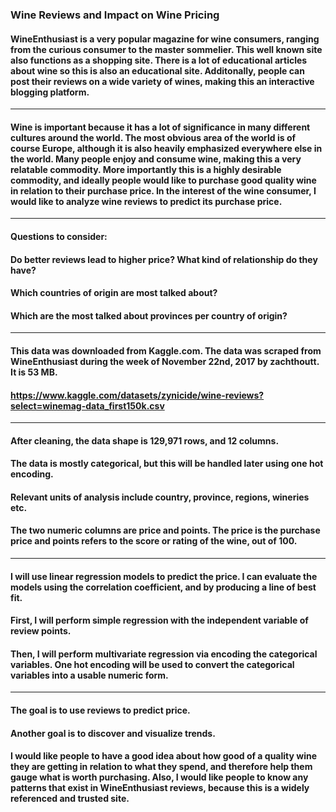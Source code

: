 ### Wine Reviews and Impact on Wine Pricing
#### WineEnthusiast is a very popular magazine for wine consumers, ranging from the curious consumer to the master sommelier. This well known site also functions as a shopping site. There is a lot of educational articles about wine so this is also an educational site. Additonally, people can post their reviews on a wide variety of wines, making this an interactive blogging platform. 
************************************************************************************************
#### Wine is important because it has a lot of significance in many different cultures around the world. The most obvious area of the world is of course Europe, although it is also heavily emphasized everywhere else in the world. Many people enjoy and consume wine, making this a very relatable commodity. More importantly this is a highly desirable commodity, and ideally people would like to purchase good quality wine in relation to their purchase price. In the interest of the wine consumer, I would like to analyze wine reviews to predict its purchase price.
************************************************************************************************
#### Questions to consider:
#### Do better reviews lead to higher price? What kind of relationship do they have?
#### Which countries of origin are most talked about?
#### Which are the most talked about provinces per country of origin?
************************************************************************************************
#### This data was downloaded from Kaggle.com. The data was scraped from WineEnthusiast during the week of November 22nd, 2017 by zachthoutt. It is 53 MB. 
#### https://www.kaggle.com/datasets/zynicide/wine-reviews?select=winemag-data_first150k.csv
************************************************************************************************
#### After cleaning, the data shape is 129,971 rows, and 12 columns. 
#### The data is mostly categorical, but this will be handled later using one hot encoding. 
#### Relevant units of analysis include country, province, regions, wineries etc.
#### The two numeric columns are price and points. The price is the purchase price and points refers to the score or rating of the wine, out of 100. 
************************************************************************************************
#### I will use linear regression models to predict the price. I can evaluate the models using the correlation coefficient, and by producing a line of best fit.
#### First, I will perform simple regression with the independent variable of review points. 
#### Then, I will perform multivariate regression via encoding the categorical variables. One hot encoding will be used to convert the categorical variables into a usable numeric form. 
************************************************************************************************
#### The goal is to use reviews to predict price.
#### Another goal is to discover and visualize trends. 
#### I would like people to have a good idea about how good of a quality wine they are getting in relation to what they spend, and therefore help them gauge what is worth purchasing. Also, I would like people to know any patterns that exist in WineEnthusiast reviews, because this is a widely referenced and trusted site. 
